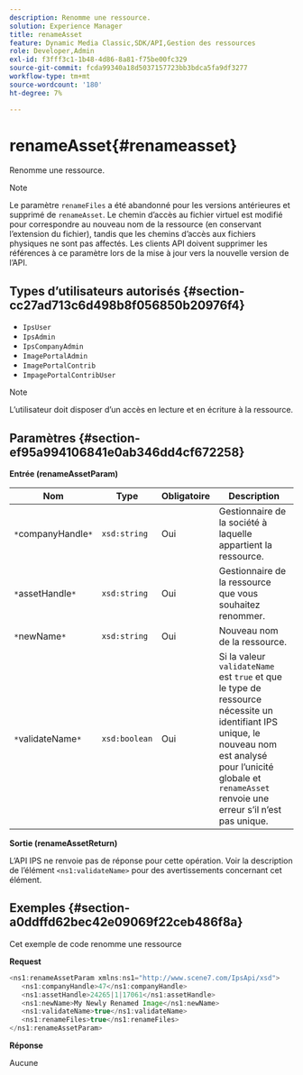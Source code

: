 ```yaml
---
description: Renomme une ressource.
solution: Experience Manager
title: renameAsset
feature: Dynamic Media Classic,SDK/API,Gestion des ressources
role: Developer,Admin
exl-id: f3fff3c1-1b48-4d86-8a81-f75be00fc329
source-git-commit: fcda99340a18d5037157723bb3bdca5fa9df3277
workflow-type: tm+mt
source-wordcount: '180'
ht-degree: 7%

---
```


# renameAsset{#renameasset}

Renomme une ressource.

>[!NOTE]
>
>Le paramètre `renameFiles` a été abandonné pour les versions antérieures et supprimé de `renameAsset`. Le chemin d’accès au fichier virtuel est modifié pour correspondre au nouveau nom de la ressource (en conservant l’extension du fichier), tandis que les chemins d’accès aux fichiers physiques ne sont pas affectés. Les clients API doivent supprimer les références à ce paramètre lors de la mise à jour vers la nouvelle version de l’API.

## Types d’utilisateurs autorisés {#section-cc27ad713c6d498b8f056850b20976f4}

* `IpsUser`
* `IpsAdmin`
* `IpsCompanyAdmin`
* `ImagePortalAdmin`
* `ImagePortalContrib`
* `ImpagePortalContribUser`

>[!NOTE]
>
>L’utilisateur doit disposer d’un accès en lecture et en écriture à la ressource.

## Paramètres {#section-ef95a994106841e0ab346dd4cf672258}

**Entrée (renameAssetParam)**

| Nom | Type | Obligatoire | Description |
|---|---|---|---|
| `*`companyHandle`*` | `xsd:string` | Oui | Gestionnaire de la société à laquelle appartient la ressource. |
| `*`assetHandle`*` | `xsd:string` | Oui | Gestionnaire de la ressource que vous souhaitez renommer. |
| `*`newName`*` | `xsd:string` | Oui | Nouveau nom de la ressource. |
| `*`validateName`*` | `xsd:boolean` | Oui | Si la valeur `validateName` est `true` et que le type de ressource nécessite un identifiant IPS unique, le nouveau nom est analysé pour l’unicité globale et `renameAsset` renvoie une erreur s’il n’est pas unique. |

**Sortie (renameAssetReturn)**

L’API IPS ne renvoie pas de réponse pour cette opération. Voir la description de l’élément `<ns1:validateName>` pour des avertissements concernant cet élément.

## Exemples {#section-a0ddffd62bec42e09069f22ceb486f8a}

Cet exemple de code renomme une ressource

**Request**

```java
<ns1:renameAssetParam xmlns:ns1="http://www.scene7.com/IpsApi/xsd">
   <ns1:companyHandle>47</ns1:companyHandle>
   <ns1:assetHandle>24265|1|17061</ns1:assetHandle>
   <ns1:newName>My Newly Renamed Image</ns1:newName>
   <ns1:validateName>true</ns1:validateName>
   <ns1:renameFiles>true</ns1:renameFiles>
</ns1:renameAssetParam>
```

**Réponse**

Aucune
